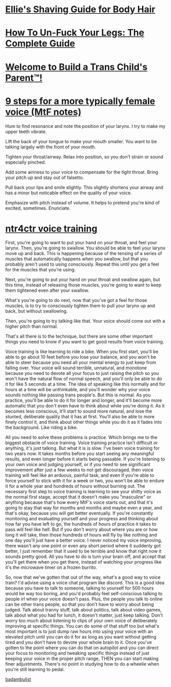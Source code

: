 # [Ellie's Shaving Guide for Body Hair](https://teddit.net/r/MtF/comments/f1y4be)

# [How To Un-Fuck Your Legs: The Complete Guide](https://teddit.net/r/SkincareAddiction/comments/d81uyx)

# [Welcome to Build a Trans Child's Parent™!](https://teddit.net/r/transgendercirclejerk/comments/khm1va)

# [9 steps for a more typically female voice (MtF notes)](https://teddit.net/r/transvoice/comments/7krqov)

Hum to find resonance and note the position of your larynx. I try to make my upper teeth vibrate.

Lift the back of your tongue to make your mouth smaller. You want to be talking largely with the front of your mouth.

Tighten your throat/airway. Relax into position, so you don't strain or sound especially pinched.

Add some airiness to your voice to compensate for the tight throat. Bring your pitch up and stay out of falsetto.

Pull back your lips and smile slightly. This slightly shortens your airway and has a minor but noticable effect on the quality of your voice.

Emphasize with pitch instead of volume. It helps to pretend you're kind of excited, sometimes. Enunciate.

# [ntr4ctr voice training](https://teddit.net/r/transgendercirclejerk/comments/iu6gal)

First, you're going to want to put your hand on your throat, and feel your larynx. Then, you're going to swallow. You should be able to feel your larynx move up and back. This is happening because of the tensing of a series of muscles that automatically happens when you swallow, but that you probably aren't used to using consciously. Repeat this until you get a feel for the muscles that you're using.

Next, you're going to put your hand on your throat and swallow again, but this time, instead of releasing those muscles, you're going to want to keep them tightened even after your swallow.

What's you're going to do next, now that you've got a feel for those muscles, is to try to consciously tighten them to pull your larynx up and back, but without swallowing.

Then, you're going to try talking like that. Your voice should come out with a higher pitch than normal.

That's all there is to the technique, but there are some other important things you need to know if you want to get good results from voice training.

Voice training is like learning to ride a bike. When you first start, you'll be able to go about 10 feet before you lose your balance, and you won't be able to steer because you need all your mental energy to just keep from falling over. Your voice will sound terrible, unnatural, and monotone because you need to devote all your focus to just raising the pitch so you won't have the natural flow of normal speech, and you'll only be able to do it for like 5 seconds at a time. The idea of speaking like this normally and for hours at a time will be unthinkable, and you'll wonder why your voice sounds nothing like passing trans people's. But this is normal. As you practice, you'll be able to do it for longer and longer, and it'll become more automatic that you don't even have to think about while you're doing it. As it becomes less conscious, it'll start to sound more natural, and lose the stunted, deliberate quality that it has at first. You'll also be able to more finely control it, and think about other things while you do it as it fades into the background. Like riding a bike.

All you need to solve these problems is practice. Which brings me to the biggest obstacle of voice training. Voice training practice isn't difficult or anything, it's just talking. But what it is is slow. I've been voice training for two years now. It takes months before you start seeing any meaningful results, and even longer before it starts being passable. If you're listening to your own voice and judging yourself, or if you need to see significant improvement after just a few weeks to not get discouraged, then voice training will feel like an arduous, painful task, and even if you're able to force yourself to stick with it for a week or two, you won't be able to endure it for a whole year and hundreds of hours without burning out. The necessary first step to voice training is learning to see your shitty voice as the normal first stage, accept that it doesn't make you "masculine" or anything because that's how every MtF's voice starts out, and that it's going to stay that way for months and months and maybe even a year, and that's okay, because you will get better eventually. If you're constantly monitoring and evaluating yourself and your progress and thinking about how far you have left to go, the hundreds of hours of practice it takes to pass will feel like hell. But if you don't worry about where you are or how long it will take, then those hundreds of hours will fly by like nothing and one day you'll just have a better voice. I never noticed my voice improving, there wasn't any one point or even any short period where it suddenly got better, I just remember that it used to be terrible and know that right now it sounds pretty good. All you have to do is turn your brain off, and accept that you'll get there when you get there, instead of watching your progress like it's the microwave timer on a frozen burrito.

So, now that we've gotten that out of the way, what's a good way to voice train? I'd advise using a voice chat program like discord. This is a good idea because you have to talk to someone, talking to yourself for 500 hours would be way too boring, and you'd probably feel self-conscious talking to people irl when your voice doesn't pass. Plus, the people you talk to online can be other trans people, so that you don't have to worry about being judged. Talk about tranny stuff, talk about politics, talk about video games, talk about what you had for lunch, it doesn't matter, just keep talking. Don't worry too much about listening to clips of your own voice of deliberately improving at specific things. You can do some of that stuff too but what's most important is to just dump raw hours into using your voice with an elevated pitch until you can do it for as long as you want without getting tired and you don't have to devote your whole brain to it. Once you've gotten to the point where you can do that on autopilot and you can direct your focus to monitoring and tweaking specific things instead of just keeping your voice in the proper pitch range, THEN you can start making finer adjustments. There's no point in studying how to do a wheelie when you're still learning to pedal.

[badambulist](https://nitter.net/badambulist/status/1481741328123846662)
